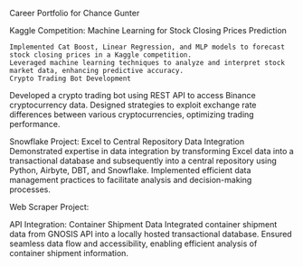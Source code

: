 Career Portfolio for Chance Gunter

Kaggle Competition: Machine Learning for Stock Closing Prices Prediction

    Implemented Cat Boost, Linear Regression, and MLP models to forecast stock closing prices in a Kaggle competition.
    Leveraged machine learning techniques to analyze and interpret stock market data, enhancing predictive accuracy.
    Crypto Trading Bot Development

Developed a crypto trading bot using REST API to access Binance cryptocurrency data.
    Designed strategies to exploit exchange rate differences between various cryptocurrencies, optimizing trading performance.

Snowflake Project: Excel to Central Repository Data Integration
    Demonstrated expertise in data integration by transforming Excel data into a transactional database and subsequently into a central repository using Python, Airbyte, DBT, and Snowflake.
    Implemented efficient data management practices to facilitate analysis and decision-making processes.

Web Scraper Project: 


API Integration: Container Shipment Data
    Integrated container shipment data from GNOSIS API into a locally hosted transactional database.
    Ensured seamless data flow and accessibility, enabling efficient analysis of container shipment information.